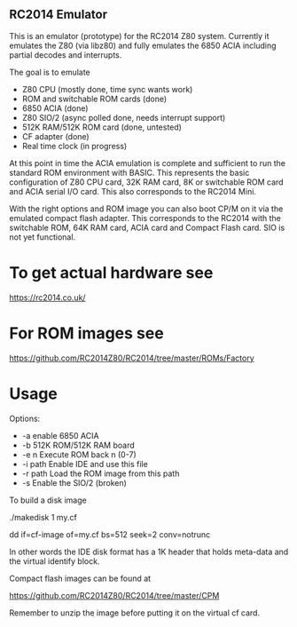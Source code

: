## RC2014 Emulator

This is an emulator (prototype) for the RC2014 Z80 system. Currently it
emulates the Z80 (via libz80) and fully emulates the 6850 ACIA including
partial decodes and interrupts.

The goal is to emulate
- Z80 CPU (mostly done, time sync wants work)
- ROM and switchable ROM cards (done)
- 6850 ACIA (done)
- Z80 SIO/2 (async polled done, needs interrupt support)
- 512K RAM/512K ROM card (done, untested)
- CF adapter (done)
- Real time clock (in progress)

At this point in time the ACIA emulation is complete and sufficient to run
the standard ROM environment with BASIC. This represents the basic
configuration of Z80 CPU card, 32K RAM card, 8K or switchable ROM card and
ACIA serial I/O card. This also corresponds to the RC2014 Mini.

With the right options and ROM image you can also boot CP/M on it via the
emulated compact flash adapter. This corresponds to the RC2014 with the
switchable ROM, 64K RAM card, ACIA card and Compact Flash card. SIO is not
yet functional.

# To get actual hardware see

https://rc2014.co.uk/

# For ROM images see

https://github.com/RC2014Z80/RC2014/tree/master/ROMs/Factory

# Usage

Options:
- -a		enable 6850 ACIA
- -b		512K ROM/512K RAM board
- -e n		Execute ROM back n (0-7)
- -i path	Enable IDE and use this file
- -r path	Load the ROM image from this path
- -s		Enable the SIO/2 (broken)

To build a disk image

./makedisk 1 my.cf

dd if=cf-image of=my.cf bs=512 seek=2 conv=notrunc

In other words the IDE disk format has a 1K header that holds meta-data and
the virtual identify block.

Compact flash images can be found at

https://github.com/RC2014Z80/RC2014/tree/master/CPM

Remember to unzip the image before putting it on the virtual cf card.
